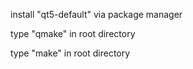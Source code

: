 install "qt5-default" via package manager

type "qmake" in root directory

type "make" in root directory
